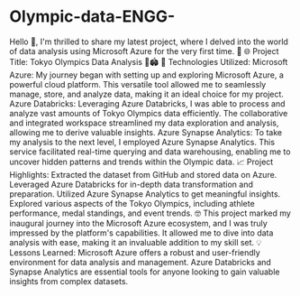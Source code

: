 # Olympic-data-ENGG-
Hello 👋,
I'm thrilled to share my latest project, where I delved into the world of data analysis using Microsoft Azure for the very first time. 🚀
🌐 Project Title: Tokyo Olympics Data Analysis 🥇🏟️
🔧 Technologies Utilized:
Microsoft Azure: My journey began with setting up and exploring Microsoft Azure, a powerful cloud platform. This versatile tool allowed me to seamlessly manage, store, and analyze data, making it an ideal choice for my project.
Azure Databricks: Leveraging Azure Databricks, I was able to process and analyze vast amounts of Tokyo Olympics data efficiently. The collaborative and integrated workspace streamlined my data exploration and analysis, allowing me to derive valuable insights.
Azure Synapse Analytics: To take my analysis to the next level, I employed Azure Synapse Analytics. This service facilitated real-time querying and data warehousing, enabling me to uncover hidden patterns and trends within the Olympic data.
📈 Project Highlights:
Extracted the dataset from GitHub and stored data on Azure.
Leveraged Azure Databricks for in-depth data transformation and preparation.
Utilized Azure Synapse Analytics to get meaningful insights.
Explored various aspects of the Tokyo Olympics, including athlete performance, medal standings, and event trends.
🤓 This project marked my inaugural journey into the Microsoft Azure ecosystem, and I was truly impressed by the platform's capabilities. It allowed me to dive into data analysis with ease, making it an invaluable addition to my skill set.
💡 Lessons Learned:
Microsoft Azure offers a robust and user-friendly environment for data analysis and management.
Azure Databricks and Synapse Analytics are essential tools for anyone looking to gain valuable insights from complex datasets.
